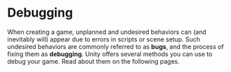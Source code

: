 Debugging
=========


When creating a game, unplanned and undesired behaviors can (and inevitably will) appear due to errors in scripts or scene setup. Such undesired behaviors are commonly referred to as __bugs__, and the process of fixing them as __debugging__. Unity offers several methods you can use to debug your game. Read about them on the following pages.

